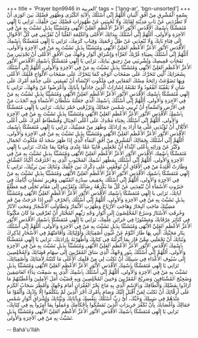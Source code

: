 +++
title = 'Prayer bpn9946 in العربية'
tags = ['lang-ar', 'bpn-unsorted']
+++
بِسْمِهِ ٱلْمُشْرِقِ مِنْ أُفُقِ ٱلْبَيانِ 
أَللَّهُمَّ إِنِّي أَسْئَلُكَ بِٱلآيَةِ ٱلكُبْرَى وَظُهُورِ فَضْلِكَ بَينَ ٱلوَرَى أَنْ لَا تَطْرُدَنِي عَنْ بَابِ مَدِيْنَةِ لِقَائِكَ وَلَا تُخَيبَنِي عَنْ ظُهُورَاتِ فَضْلِكَ بَينَ خَلْقِكَ، تَرَانِي يَا إِلٓهِي مُتَمَسِّكًا بِٱسْمِكَ ٱلأَقْدَسِ ٱلأَنْوَرِ ٱلأَعَزِّ ٱلأَعْظَمِ ٱلعَلِيِّ ٱلأَبْهى وَمُتَشَبِّثًا بِذَيلٍ تَشَبَّثَ بِهِ مَنْ فِي ٱلآخِرَةِ وَٱلأُولى، أَللَّهُمَّ إِنِّي أَسْئَلُكَ بِنِدَائِكَ ٱلأَحْلى وَٱلكَلِمَةِ ٱلعُلْيَا أَنْ تُقَرِّبَنِي فِي كُلِّ ٱلأَحْوَالِ إِلَى فِنَاءِ بَابِكَ وَلَا تُبْعِدَنِي عَنْ ظِلِّ رَحْمَتِكَ وَقِبَابِ كَرَمِكَ، تَرَانِي يَا إِلٓهِي مُتَمَسِّكًا بِٱسْمِكَ ٱلأَقْدَسِ ٱلأَنْوَرِ ٱلأَعَزِّ ٱلأَعْظَمِ ٱلعَلِيِّ ٱلأَبْهى وَمُتَشَبِّثًا بِذَيلٍ تَشَبَّثَ بِهِ مَنْ فِي ٱلآخِرَةِ وَٱلأُولى، أَللَّهُمَّ إِنِّي أَسْئَلُكَ بِضِيَاءِ غُرَّتِكَ ٱلغَرَّآءِ وَإِشْرَاقِ أَنْوَارِ وَجْهِكَ مِنَ ٱلأُفُقِ ٱلأَعْلى أَنْ تَجْذِبَنِي مِنْ نَفَحَاتِ قَمِيصِكَ وَتُشْرِبَنِي مِنْ رَحِيقِ بَيانِكَ، تَرَانِي يَا إِلٓهِي مُتَمَسِّكًا بِٱسْمِك ٱلأَقْدَسِ ٱلأَنْوَرِ ٱلأَعَزِّ ٱلأَعْظَمِ ٱلعَلِيِّ ٱلأَبْهى وَمُتَشَبِّثًا بِذَيلٍ تَشَبَّثَ بِهِ مَنْ فِي ٱلآخِرَةِ وَٱلأُولى، أَللَّهُمَّ إِنِّي أَسْئَلُك بِشَعَرَاتِكَ ٱلَّتِي تَتَحَرَّكَ عَلَى صَفَحَاتِ ٱلوَجْهِ كَمَا يَتَحَرَّكَ عَلَى صَفَحَاتِ ٱلأَلْوَاحِ قَلَمُكَ ٱلأَعْلى وَبِهَا تَضَوَّعَتْ رَائِحَةُ مِسْكَ ٱلمَعَانِي فِي مَلَكُوتِ ٱلإِنْشآءِ أَنْ تُقيمَنِي عَلَى خِدْمَةِ أَمْرِكَ عَلَى شَأْنٍ لَا يَعْقُبُهُ ٱلقُعُودُ وَلَا تَمْنَعُهُ إشَارَاتُ ٱلَّذِينَ جَادَلُوا بِآياتِكَ وَأَعْرَضُوا عَنْ وَجْهِكَ، تَرَانِي يَا إِلٓهِي مُتَمَسِّكًا بِٱسْمِك ٱلأَقْدَسِ ٱلأَنْوَرِ ٱلأَعَزِّ ٱلأَعْظَمِ ٱلعَلِيِّ الأَبْهَى وَمُتَشَبِّثًا بِذَيلٍ تَشَبَّثَ بِهِ مَنْ فِي ٱلآخِرَةِ وَٱلأُولى، أَللَّهُمَّ إِنِّي أَسْئَلُكَ بِٱسْمِكَ ٱلَّذي جَعَلْتَهُ سُلْطَانَ ٱلأَسْمآءِ وَبِهِ ٱنْجَذَبَ مَنْ فِي ٱلأَرْضِ وَٱلسَّمآءِ أَنْ تُرِينِي شَمْسَ جَمَالِكَ وَتَرْزُقَنِي خَمْرَ بَيانِك، تَرَانِي يا إِلٓهِي مُتَمَسِّكًا بِٱسْمِكَ ٱلأَقْدَسِ ٱلأَنْوَرِ ٱلأَعَزِّ ٱلأَعْظَمِ ٱلعَلِيِّ الأَبْهَى وَمُتَشَبِّثًا بِذَيلٍ تَشَبَّثَ بِهِ مَنْ فِي ٱلآخِرَةِ وَٱلأُولى، أَللَّهُمَّ إِنِّي أَسْئَلُكَ بِخِبَاءِ مَجْدِكَ عَلَى أَعْلَى ٱلجِبَالِ وَفُسْطَاطِ أَمْرِكَ عَلَى أَعْلَى ٱلأَتْلَالِ أَنْ تُؤَيِّدَنِي عَلَى مَا أَرَادَ بِهِ إِرَادَتُكَ وَظَهَرَ مِنْ مَشِيَّتِكَ، تَرَانِي يَا إِلٓهِي مُتَمَسِّكًا بِٱسْمِك ٱلأَقْدَسِ ٱلأَنْوَرِ ٱلأَعَزِّ ٱلأَعْظَمِ ٱلعَلِيِّ الأَبْهَى وَمُتَشَبِّثًا بِذَيلٍ تَشَبَّثَ بِهِ مَنْ فِي ٱلآخِرَةِ وَٱلأُولى، أَللَّهُمَّ إِنِّي أَسْئَلُكَ بِجَمَالِكَ ٱلمُشْرِقِ مِنْ أُفُقِ ٱلبَقآءِ ٱلَّذِي إِذَا ظَهَرَ سَجَدَ لَهُ مَلَكُوتُ ٱلجَمَالِ وَكَبَّرَ عَنْ وَرَائِهِ بِأَعْلى ٱلنِّدَآءِ أَنْ تَجْعَلَنِي فَانِيًا عَمَّا عِنْدِي وَبَاقِيًا بِمَا عِنْدَكَ، تَرَانِي يا إِلٓهِي مُتَمَسِّكًا بِٱسْمِك ٱلأَقْدَسِ ٱلأَنْوَرِ ٱلأَعَزِّ ٱلأَعْظَمِ ٱلعَلِيَّ الأَبْهَى وَمُتَشَبِّثًا بِذيلٍ تَشَبَّثَ بِهِ مَنْ فِي ٱلآخِرَةِ وَٱلأُولى، أَللَّهُمَّ إِنِّي أَسْئَلُك بِمَظْهَرِ ٱسْمِكَ ٱلمَحْبُوبِ ٱلَّذِي بِهِ ٱحْتَرَقَتْ أَكْبَادُ ٱلعُشَّاقِ وَطَارَتْ أَفْئِدةُ مَنْ فِي ٱلآفَاقِ أَنْ تُوَفِّقَنِي عَلى ذِكْرِكَ بَينَ خَلْقِكَ وَثَنَائِكَ بَينَ بَرِيَّتِكَ، تَرَانِي يَا إِلٓهِي مُتَمَسِّكًا بِٱسْمِك ٱلأَقْدَسِ ٱلأَنْوَرِ ٱلأَعَزِّ ٱلأَعْظَمِ ٱلعَلِيِّ الأَبْهَى وَمُتَشَبِّثًا بِذَيلٍ تَشَبَّثَ بِهِ مَنْ فِي ٱلآخِرَةِ وَٱلأُولى، أَللَّهُمَّ إِنِّي أَسْئَلُك بِحَفِيفِ سِدْرَةِ ٱلمُنْتَهى وَهَزِيزِ نَسَمَاتِ أَيَّامِكَ فِي جَبَرُوتِ ٱلأَسْمَآءِ أَنْ تُبْعِدَنِي عَنْ كُلِّ مَا يَكْرَهُهُ رِضَائُكَ وَتُقَرِّبَنِي إِلَى مَقَامٍ تَجَلَّى فِيهِ مَطْلَعُ آياتِكَ، تَرَانِي يا إِلٓهِي مُتَمَسِّكًا بِٱسْمِك ٱلأَقْدَسِ ٱلأَنْوَرِ ٱلأَعَزِّ ٱلأَعْظَمِ ٱلعَلِيِّ الأَبْهَى وَمُتَشَبِّثًا بِذَيلٍ تَشَبَّثَ بِهِ مَنْ فِي ٱلآخِرَةِ وَٱلأَولى، أَللَّهُمَّ إِنِّي أَسْئَلُك بِٱلحَرْفِ ٱلَّتِي إِذَا خَرَجَتْ مِنْ فَمِ مَشِيَّتِكَ مَاجَتِ ٱلبِحَارُ وَهَاجَتِ ٱلأَرْيَاحُ وَظَهَرَتِ ٱلأَثْمَارُ وَتَطَاوَلَتِ ٱلأَشْجَارُ وَمَحَتِ ٱلآثَارُ وَخُرِقَتِ ٱلأَسْتَارُ وَسَرُعَ ٱلمُخْلِصُونَ إِلَى أَنْوَارِ وَجْهِ رَبِّهِمِ ٱلمُخْتَارِ أَنْ تُعَرِّفَنِي مَا كَانَ مَكْنُونًا فِي كَنَائِز عِرْفَانِكَ وَمَسْتُورًا فِي خَزائِنِ عِلْمِكَ، تَرَانِي يَا إِلٓهِي مُتَمَسِّكًا بِٱسْمِك ٱلأَقْدَسِ ٱلأَنْوَرِ ٱلأَعَزِّ ٱلأَعْظَمِ ٱلعَلِيِّ الأَبْهَى وَمُتَشَبِّثًا بِذَيلٍ تَشَبَّثَ بِهِ مَنْ فِي ٱلآخِرَةِ وَٱلأُولى، أَللَّهُمَّ إِنِّي أَسْئَلُك بِنَارِ مَحَبَّتِكَ ٱلَّتِي بِهَا طَارَ ٱلنَّوْمُ عَنْ عُيُونِ أَصْفِيَائِكَ وَأَوْلِيَائِكَ وَأَقَامَتْهُمْ فِي ٱلأَسْحَارِ لِذْكِرِكَ وَثَنَائِكَ أَنْ تَجْعَلَنِي مِمَّنْ فَاز بِمَا أَنْزلْتَهُ فِي كِتَابِكَ وَأَظْهَرْتَهُ بِإِرَادَتِكَ، تَرَانِي يَا إِلٓهِي مُتَمَسِّكًا بِٱسْمِكَ ٱلأَقْدَسِ ٱلأَنْوَرِ ٱلأَعَزِّ ٱلأَعْظَمِ ٱلعَلِيِّ الأَبْهَى وَمُتَشَبِّثًا بِذَيلٍ تَشَبَّثَ بِهِ مَنْ فِي ٱلآخِرَةِ وَٱلأُولى، أَللَّهُمَّ إِنِّي أَسْئَلُكَ بِنُورِ وَجْهِكَ ٱلَّذِي سَاقَ ٱلمُقَرَّبِينَ إِلَى سِهَامِ قَضَائِكَ وَٱلمُخْلِصِينَ إِلَى سُيُوفِ ٱلأَعْدَاءِ فِي سَبِيلِكَ أَنْ تَكتُبَ لِي مِنْ قَلَمِك ٱلأَعْلَى مَا كَتَبْتَهُ ِلأُمَنَائِكَ وَأَصْفِيَائِكَ، تَرَانِي يَا إِلٓهِي مُتَمَسِّكًا بِٱسْمِكَ ٱلأَقْدَسِ ٱلأَنْوَرِ ٱلأَعَزِّ ٱلأَعْظَمِ ٱلعَلِيِّ الأَبْهَى وَمُتَشَبِّثًا بِذَيلٍ تَشَبَّثَ بِهِ مَنْ فِي ٱلآخِرَةِ وَٱلأُولى، أَللَّهُمَّ إِنِّي أَسْئَلُكَ بِٱسْمِكَ ٱلَّذِي بِهِ سَمِعْتَ نِدَآءَ ٱلعَاشِقِينَ وَضَجِيْجَ ٱلمُشْتَاقِينَ وَصَرِيْخَ ٱلمُقَرَّبِينَ وَحَنِينَ ٱلمُخْلِصِينَ وَبِهِ قَضَيْتَ أَمَلَ ٱلآمِلِينَ وَأَعْطَيْتَهُمْ مَا أَرَادُوا بِفَضْلِكَ وَأَلْطَافِكَ وَبِٱلإِسْمِ ٱلَّذِي بِهِ مَاجَ بَحْرُ ٱلغُفْرَانِ أَمَامَ وَجْهِكَ وَأَمْطَرَ سَحَابُ ٱلكَرَمِ عَلَى أَرِقَّائِكَ أَنْ تَكتُبَ لِمَنْ أَقْبَلَ إِلَيْكَ وَصَامَ بِأَمْرِكَ أَجْرَ ٱلَّذِينَ لَمْ يتَكَلَّمُوا إِلَّا بِإِذْنِكَ وَأَلْقَوْا مَا عِنْدَهُمْ فِي سَبِيلِكَ وَحُبِّكَ، أَيْ رَبِّ أَسْئَلُكَ بِنَفْسِكَ وَبِآيَاتِكَ وَبَيِّنَاتِكَ وَإِشْرَاقِ أَنْوَارِ شَمْسِ جَمَالِكَ وَأَغْصَانِكَ بِأَنْ تُكَفِّرَ جَرِيرَاتِ ٱلَّذِينَ تَمَسَّكُوا بِأَحْكَامِكَ وَعَمِلُوا بِمَا أُمِرُوا بِهِ فِي كِتَابِكَ، تَرَانِي يَا إِلٓهِي مُتَمَسِّكًا بِٱسْمِكَ ٱلأَقْدَسِ ٱلأَنْوَرِ ٱلأَعَزِّ ٱلأَعْظَمِ ٱلعَلِيِّ ٱلأَبْهى وَمُتَشَبِّثًا بِذَيلٍ تَشَبَّثَ بِهِ مَنْ فِي ٱلآخِرَةِ وَٱلأُولى.

-- Bahá'u'lláh
